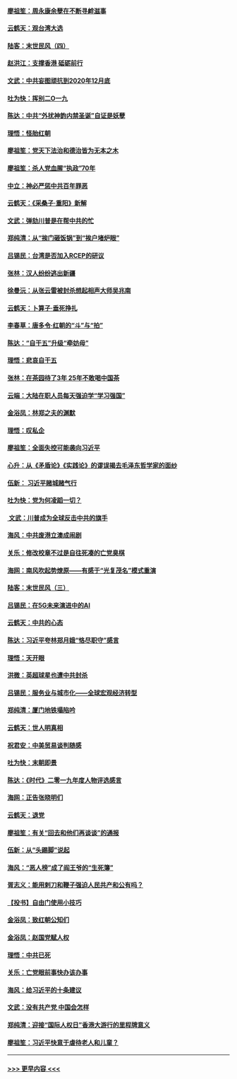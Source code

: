#### [廖祖笙：周永康余孽在不断寻衅滋事](../pages/nsc993/n11751013.md?t=12290722) 
#### [云鹤天：观台湾大选](../pages/nsc993/n11751007.md?t=12290722) 
#### [陆客：末世民风（四）](../pages/nsc993/n11749203.md?t=12290722) 
#### [赵洪江：支撑香港 砥砺前行](../pages/nsc993/n11748482.md?t=12290722) 
#### [文武：中共妄图顽抗到2020年12月底](../pages/nsc993/n11748446.md?t=12290722) 
#### [吐为快：挥别二O一九](../pages/nsc993/n11748411.md?t=12290722) 
#### [陈达：中共“外扰神韵内禁圣诞”自证是妖孽](../pages/nsc993/n11748226.md?t=12290722) 
#### [理悟：怪胎红朝](../pages/nsc993/n11748206.md?t=12290722) 
#### [廖祖笙：党天下法治和德治皆为无本之木](../pages/nsc993/n11748135.md?t=12290722) 
#### [廖祖笙：杀人党血腥“执政”70年](../pages/nsc993/n11745144.md?t=12290722) 
#### [中立：神必严惩中共百年罪恶](../pages/nsc993/n11744970.md?t=12290722) 
#### [云鹤天：《采桑子‧重阳》新解](../pages/nsc993/n11744948.md?t=12290722) 
#### [文武：弹劾川普是在帮中共的忙](../pages/nsc993/n11744758.md?t=12290722) 
#### [郑纯清：从“挨门砸饭锅”到“挨户堵炉眼”](../pages/nsc993/n11744745.md?t=12290722) 
#### [吕锡民：台湾是否加入RCEP的研议](../pages/nsc993/n11744701.md?t=12290722) 
#### [张林：汉人纷纷逃出新疆](../pages/nsc993/n11743530.md?t=12290722) 
#### [徐曼沅：从张云雷被封杀想起相声大师吴兆南](../pages/nsc993/n11741816.md?t=12290722) 
#### [云鹤天：卜算子‧垂死挣扎](../pages/nsc993/n11739956.md?t=12290722) 
#### [李春草：唐多令‧红朝的“斗”与“拍”](../pages/nsc993/n11739830.md?t=12290722) 
#### [陈达：“自干五”升级“牵妨母”](../pages/nsc993/n11739724.md?t=12290722) 
#### [理悟：悲哀自干五](../pages/nsc993/n11739547.md?t=12290722) 
#### [张林：在茶园待了3年 25年不敢喝中国茶](../pages/nsc993/n11739240.md?t=12290722) 
#### [云端：大陆在职人员每天强迫学“学习强国”](../pages/nsc993/n11738735.md?t=12290722) 
#### [金浴凤：林郑之夫的渊默](../pages/nsc993/n11737735.md?t=12290722) 
#### [理悟：叹私企](../pages/nsc993/n11737715.md?t=12290722) 
#### [廖祖笙：全面失控可能袭向习近平](../pages/nsc993/n11737704.md?t=12290722) 
#### [心升：从《矛盾论》《实践论》的谬误揭去毛泽东哲学家的面纱](../pages/nsc993/n11736962.md?t=12290722) 
#### [伍新： 习近平赌城赌气行](../pages/nsc993/n11736929.md?t=12290722) 
#### [吐为快：党为何凌蹈一切？](../pages/nsc993/n11736915.md?t=12290722) 
#### [ 文武：川普成为全球反击中共的旗手](../pages/nsc993/n11736882.md?t=12290722) 
#### [海风：中共废港立澳成闹剧](../pages/nsc993/n11735857.md?t=12290722) 
#### [关乐：修改校章不过是自往死凑的亡党臭棋](../pages/nsc993/n11735097.md?t=12290722) 
#### [海网：南风吹起势燎原——有感于“光复茂名”模式重演](../pages/nsc993/n11732308.md?t=12290722) 
#### [陆客：末世民风（三）](../pages/nsc993/n11732211.md?t=12290722) 
#### [吕锡民：在5G未来演进中的AI](../pages/nsc993/n11730010.md?t=12290722) 
#### [云鹤天：中共的心态](../pages/nsc993/n11729906.md?t=12290722) 
#### [陈达：习近平夸林郑月娥“恪尽职守”感言](../pages/nsc993/n11729881.md?t=12290722) 
#### [理悟：天开眼](../pages/nsc993/n11729699.md?t=12290722) 
#### [洪微：英超球星也遭中共封杀](../pages/nsc993/n11727243.md?t=12290722) 
#### [吕锡民：服务业与城市化——全球宏观经济转型](../pages/nsc993/n11725845.md?t=12290722) 
#### [郑纯清：厦门地铁塌陷吟](../pages/nsc993/n11725813.md?t=12290722) 
#### [云鹤天：世人明真相](../pages/nsc993/n11725621.md?t=12290722) 
#### [祝君安：中美贸易谈判随感](../pages/nsc993/n11725609.md?t=12290722) 
#### [吐为快：末朝即景](../pages/nsc993/n11723365.md?t=12290722) 
#### [陈达：《时代》二零一九年度人物评选感言](../pages/nsc993/n11723337.md?t=12290722) 
#### [海网：正告张晓明们](../pages/nsc993/n11723228.md?t=12290722) 
#### [云鹤天：退党](../pages/nsc993/n11723056.md?t=12290722) 
#### [廖祖笙：有关“回去和他们再谈谈”的通报](../pages/nsc993/n11722442.md?t=12290722) 
#### [伍新：从“头踢脚”说起](../pages/nsc993/n11722429.md?t=12290722) 
#### [海风：“恶人榜”成了阎王爷的“生死簿”](../pages/nsc993/n11722272.md?t=12290722) 
#### [胥志义：能用剌刀和鞭子强迫人民共产和公有吗？](../pages/nsc993/n11720569.md?t=12290722) 
#### [【投书】自由门使用小技巧](../pages/nsc993/n11720180.md?t=12290722) 
#### [金浴凤：致红朝公知们](../pages/nsc993/n11720563.md?t=12290722) 
#### [金浴凤：赵国党赋人权](../pages/nsc993/n11720533.md?t=12290722) 
#### [理悟：中共已死](../pages/nsc993/n11720233.md?t=12290722) 
#### [关乐：亡党眼前事快办该办事](../pages/nsc993/n11719160.md?t=12290722) 
#### [海风：给习近平的十条建议](../pages/nsc993/n11717616.md?t=12290722) 
#### [文武：没有共产党 中国会怎样](../pages/nsc993/n11717584.md?t=12290722) 
#### [郑纯清：迎接“国际人权日”香港大游行的里程牌意义](../pages/nsc993/n11717417.md?t=12290722) 
#### [廖祖笙：习近平快意于虐待老人和儿童？](../pages/nsc993/n11715313.md?t=12290722) 

----
#### [ >>> 更早内容 <<< ](../indexes/nsc993-earlier.md)
